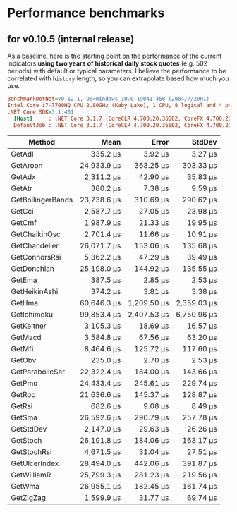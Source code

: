# Performance benchmarks

## for v0.10.5 (internal release)

As a baseline, here is the starting point on the performance of the current indicators **using two years of historical daily stock quotes** (e.g. 502 periods) with default or typical parameters.  I believe the performance to be correlated with `history` length, so you can extrapolate based how much you use.

``` ini
BenchmarkDotNet=v0.12.1, OS=Windows 10.0.19041.450 (2004/?/20H1)
Intel Core i7-7700HQ CPU 2.80GHz (Kaby Lake), 1 CPU, 8 logical and 4 physical cores
.NET Core SDK=3.1.401
  [Host]     : .NET Core 3.1.7 (CoreCLR 4.700.20.36602, CoreFX 4.700.20.37001), X64 RyuJIT
  DefaultJob : .NET Core 3.1.7 (CoreCLR 4.700.20.36602, CoreFX 4.700.20.37001), X64 RyuJIT
```

|            Method |        Mean |       Error |      StdDev |
|------------------ |------------:|------------:|------------:|
|            GetAdl |    335.2 μs |     3.92 μs |     3.27 μs |
|          GetAroon | 24,933.9 μs |   363.25 μs |   303.33 μs |
|            GetAdx |  2,311.2 μs |    42.90 μs |    35.83 μs |
|            GetAtr |    380.2 μs |     7.38 μs |     9.59 μs |
| GetBollingerBands | 23,738.6 μs |   310.69 μs |   290.62 μs |
|            GetCci |  2,587.7 μs |    27.05 μs |    23.98 μs |
|            GetCmf |  1,987.9 μs |    21.33 μs |    19.95 μs |
|     GetChaikinOsc |  2,701.4 μs |    11.66 μs |    10.91 μs |
|     GetChandelier | 26,071.7 μs |   153.06 μs |   135.68 μs |
|     GetConnorsRsi |  5,362.2 μs |    47.29 μs |    39.49 μs |
|       GetDonchian | 25,198.0 μs |   144.92 μs |   135.55 μs |
|            GetEma |    387.5 μs |     2.85 μs |     2.53 μs |
|     GetHeikinAshi |    374.2 μs |     3.81 μs |     3.38 μs |
|            GetHma | 60,646.3 μs | 1,209.50 μs | 2,359.03 μs |
|       GetIchimoku | 99,853.4 μs | 2,407.53 μs | 6,750.96 μs |
|        GetKeltner |  3,105.3 μs |    18.69 μs |    16.57 μs |
|           GetMacd |  3,584.8 μs |    67.56 μs |    63.20 μs |
|            GetMfi |  8,464.6 μs |   125.72 μs |   117.60 μs |
|            GetObv |    235.0 μs |     2.70 μs |     2.53 μs |
|   GetParabolicSar | 22,322.4 μs |   184.00 μs |   143.66 μs |
|            GetPmo | 24,433.4 μs |   245.61 μs |   229.74 μs |
|            GetRoc | 21,636.6 μs |   145.37 μs |   128.87 μs |
|            GetRsi |    682.6 μs |     9.08 μs |     8.49 μs |
|            GetSma | 26,592.6 μs |   290.79 μs |   257.78 μs |
|         GetStdDev |  2,147.0 μs |    29.63 μs |    26.26 μs |
|          GetStoch | 26,191.8 μs |   184.06 μs |   163.17 μs |
|       GetStochRsi |  4,671.5 μs |    31.04 μs |    27.51 μs |
|     GetUlcerIndex | 28,494.0 μs |   442.06 μs |   391.87 μs |
|       GetWilliamR | 25,799.3 μs |   281.23 μs |   219.56 μs |
|            GetWma | 26,955.1 μs |   182.45 μs |   161.74 μs |
|         GetZigZag |  1,599.9 μs |    31.77 μs |    69.74 μs |
